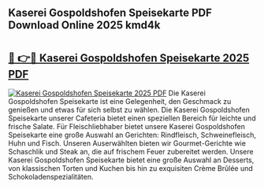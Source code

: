 ## Kaserei Gospoldshofen Speisekarte PDF Download Online 2025 kmd4k

# <h2><a href="http://gcb31qu.nevu.top/?p=Kaserei+Gospoldshofen+Speisekarte">🔗 👉🔴 Kaserei Gospoldshofen Speisekarte 2025 PDF</a></h2>

[![Kaserei Gospoldshofen Speisekarte 2025 PDF](https://i.imgur.com/dBaPXMq.png)](http://gcb31qu.nevu.top/?p=Kaserei+Gospoldshofen+Speisekarte)
Die Kaserei Gospoldshofen Speisekarte ist eine Gelegenheit, den Geschmack zu genießen und etwas für sich selbst zu wählen. Die Kaserei Gospoldshofen Speisekarte unserer Cafeteria bietet einen speziellen Bereich für leichte und frische Salate. Für Fleischliebhaber bietet unsere Kaserei Gospoldshofen Speisekarte eine große Auswahl an Gerichten: Rindfleisch, Schweinefleisch, Huhn und Fisch. Unseren Auserwählten bieten wir Gourmet-Gerichte wie Schaschlik und Steak an, die auf frischem Feuer zubereitet werden. Unsere Kaserei Gospoldshofen Speisekarte bietet eine große Auswahl an Desserts, von klassischen Torten und Kuchen bis hin zu exquisiten Crème Brûlée und Schokoladenspezialitäten.
